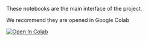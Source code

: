 These notebooks are the main interface of the project.

We recommend they are opened in Google Colab

[![Open In Colab](https://colab.research.google.com/assets/colab-badge.svg)](https://github.com/lucasgneccoh/FNC_nlp_project/blob/main/notebooks/gensim_pretrained_embeddings.ipynb)

